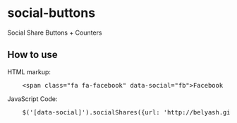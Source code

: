 # social-buttons
Social Share Buttons + Counters

## How to use
HTML markup:
<pre>
    &lt;span class="fa fa-facebook" data-social="fb"&gt;Facebook
</pre>
JavaScript Code:
<pre>
    $('[data-social]').socialShares({url: 'http://belyash.github.io'})
</pre>